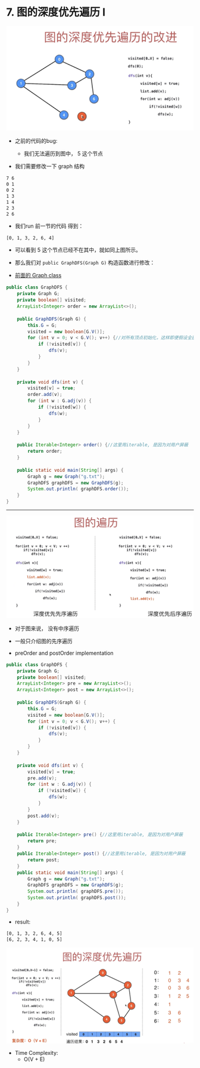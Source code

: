 # 7. 图的深度优先遍历 I

![](img/2020-07-03-14-39-28.png)

- 之前的代码的bug:
  - 我们无法遍历到图中， 5 这个节点

- 我们需要修改一下 graph 结构

```
7 6
0 1
0 2
1 3
1 4
2 3
2 6
```

- 我们run 前一节的代码 得到：

```
[0, 1, 3, 2, 6, 4]
```

- 可以看到 5 这个节点已经不在其中，就如同上图所示。

- 那么我们对 `public GraphDFS(Graph G)` 构造函数进行修改：


- [前面的 Graph class](https://novemberfall.github.io/LeetCode-Algorithm/graph/DFSintro.html)

```java
public class GraphDFS {
    private Graph G;
    private boolean[] visited;
    ArrayList<Integer> order = new ArrayList<>();

    public GraphDFS(Graph G) {
        this.G = G;
        visited = new boolean[G.V()];
        for (int v = 0; v < G.V(); v++) {//对所有顶点初始化，这样即便假设全部节点都不与 5 联通，也可以遍历 5
            if (!visited[v]) {
                dfs(v);
            }
        }
    }

    private void dfs(int v) {
        visited[v] = true;
        order.add(v);
        for (int w : G.adj(v)) {
            if (!visited[w]) {
                dfs(w);
            }
        }
    }

    public Iterable<Integer> order() {//这里用iterable, 是因为对用户屏蔽
        return order;
    }

    public static void main(String[] args) {
        Graph g = new Graph("g.txt");
        GraphDFS graphDFS = new GraphDFS(g);
        System.out.println( graphDFS.order());
    }
}
```

---
![](img/2020-07-03-16-29-29.png)

- 对于图来说， 没有中序遍历
- 一般只介绍图的先序遍历

- preOrder and postOrder implementation

```java
public class GraphDFS {
    private Graph G;
    private boolean[] visited;
    ArrayList<Integer> pre = new ArrayList<>();
    ArrayList<Integer> post = new ArrayList<>();

    public GraphDFS(Graph G) {
        this.G = G;
        visited = new boolean[G.V()];
        for (int v = 0; v < G.V(); v++) {
            if (!visited[v]) {
                dfs(v);
            }
        }
    }

    private void dfs(int v) {
        visited[v] = true;
        pre.add(v);
        for (int w : G.adj(v)) {
            if (!visited[w]) {
                dfs(w);
            }
        }
        post.add(v);
    }

    public Iterable<Integer> pre() {//这里用iterable, 是因为对用户屏蔽
        return pre;
    }
    public Iterable<Integer> post() {//这里用iterable, 是因为对用户屏蔽
        return post;
    }
    public static void main(String[] args) {
        Graph g = new Graph("g.txt");
        GraphDFS graphDFS = new GraphDFS(g);
        System.out.println( graphDFS.pre());
        System.out.println( graphDFS.post());
    }
}
```

- result:
  
```
[0, 1, 3, 2, 6, 4, 5]
[6, 2, 3, 4, 1, 0, 5]
```

![](img/2020-07-03-16-38-25.png)

- Time Complexity:
  - O(V + E)


